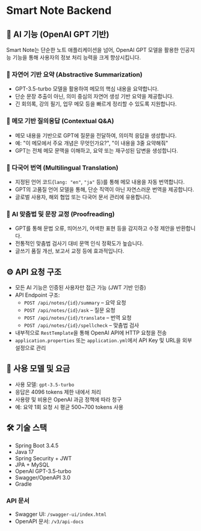 # Smart Note Backend

## 🧠 AI 기능 (OpenAI GPT 기반)

Smart Note는 단순한 노트 애플리케이션을 넘어, OpenAI GPT 모델을 활용한 인공지능 기능을 통해 사용자의 정보 처리 능력을 크게 향상시킵니다.

### 🔹 자연어 기반 요약 (Abstractive Summarization)
- GPT-3.5-turbo 모델을 활용하여 메모의 핵심 내용을 요약합니다.
- 단순 문장 추출이 아닌, 의미 중심의 자연어 생성 기반 요약을 제공합니다.
- 긴 회의록, 강의 필기, 업무 메모 등을 빠르게 정리할 수 있도록 지원합니다.

### 🔹 메모 기반 질의응답 (Contextual Q&A)
- 메모 내용을 기반으로 GPT에 질문을 전달하여, 의미적 응답을 생성합니다.
- 예: "이 메모에서 주요 개념은 무엇인가요?", "이 내용을 3줄 요약해줘"
- GPT는 전체 메모 문맥을 이해하고, 요약 또는 재구성된 답변을 생성합니다.

### 🔹 다국어 번역 (Multilingual Translation)
- 지정된 언어 코드(`lang: "en"`, `"ja"` 등)를 통해 메모 내용을 자동 번역합니다.
- GPT의 고품질 언어 모델을 통해, 단순 직역이 아닌 자연스러운 번역을 제공합니다.
- 글로벌 사용자, 해외 협업 또는 다국어 문서 관리에 유용합니다.

### 🔹 AI 맞춤법 및 문장 교정 (Proofreading)
- GPT를 통해 문법 오류, 띄어쓰기, 어색한 표현 등을 감지하고 수정 제안을 반환합니다.
- 전통적인 맞춤법 검사기 대비 문맥 인식 정확도가 높습니다.
- 글쓰기 품질 개선, 보고서 교정 등에 효과적입니다.

## ⚙️ API 요청 구조

- 모든 AI 기능은 인증된 사용자만 접근 가능 (JWT 기반 인증)
- API Endpoint 구조:
  - `POST /api/notes/{id}/summary` – 요약 요청
  - `POST /api/notes/{id}/ask` – 질문 요청
  - `POST /api/notes/{id}/translate` – 번역 요청
  - `POST /api/notes/{id}/spellcheck` – 맞춤법 검사
- 내부적으로 `RestTemplate`을 통해 OpenAI API에 HTTP 요청을 전송
- `application.properties` 또는 `application.yml`에서 API Key 및 URL을 외부 설정으로 관리

## 📌 사용 모델 및 요금

- 사용 모델: `gpt-3.5-turbo`
- 응답은 4096 tokens 제한 내에서 처리
- 사용량 및 비용은 OpenAI 과금 정책에 따라 청구 
- 예: 요약 1회 요청 시 평균 500~700 tokens 사용

## 🛠 기술 스택
- Spring Boot 3.4.5
- Java 17
- Spring Security + JWT
- JPA + MySQL
- OpenAI GPT-3.5-turbo
- Swagger/OpenAPI 3.0
- Gradle
### API 문서
- Swagger UI: `/swagger-ui/index.html`
- OpenAPI 문서: `/v3/api-docs`

